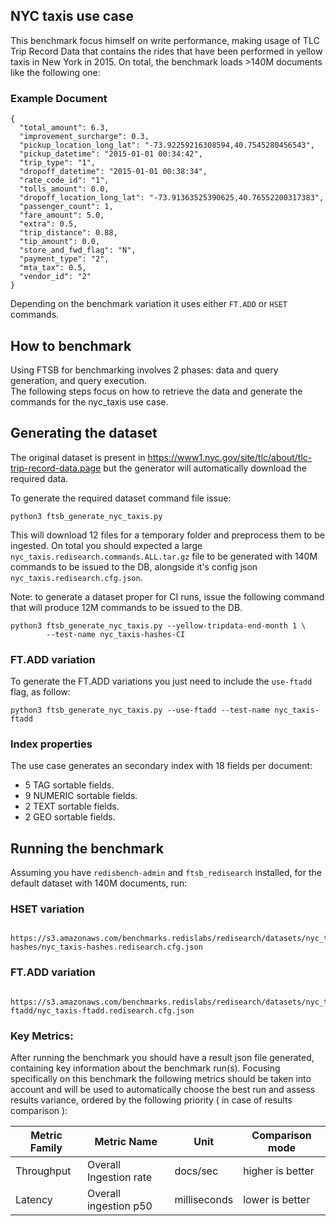 ## NYC taxis use case

This benchmark focus himself on write performance, making usage of TLC Trip Record Data that contains the rides that have been performed in yellow taxis in New York in 2015.
On total, the benchmark loads >140M documents like the following one:

### Example Document
```
{
  "total_amount": 6.3,
  "improvement_surcharge": 0.3,
  "pickup_location_long_lat": "-73.92259216308594,40.7545280456543",
  "pickup_datetime": "2015-01-01 00:34:42",
  "trip_type": "1",
  "dropoff_datetime": "2015-01-01 00:38:34",
  "rate_code_id": "1",
  "tolls_amount": 0.0,
  "dropoff_location_long_lat": "-73.91363525390625,40.76552200317383",
  "passenger_count": 1,
  "fare_amount": 5.0,
  "extra": 0.5,
  "trip_distance": 0.88,
  "tip_amount": 0.0,
  "store_and_fwd_flag": "N",
  "payment_type": "2",
  "mta_tax": 0.5,
  "vendor_id": "2"
}
```
Depending on the benchmark variation it uses either `FT.ADD` or `HSET` commands.

## How to benchmark

Using FTSB for benchmarking involves 2 phases: data and query generation, and query execution.  
The following steps focus on how to retrieve the data and generate the commands for the nyc_taxis use case. 

## Generating the dataset
The original dataset is present in https://www1.nyc.gov/site/tlc/about/tlc-trip-record-data.page but the generator will automatically download the required data.

To generate the required dataset command file issue:
```
python3 ftsb_generate_nyc_taxis.py 
```

This will download 12 files for a temporary folder and preprocess them to be ingested. On total you should expected a large `nyc_taxis.redisearch.commands.ALL.tar.gz` file to be generated with 140M commands to be issued to the DB, alongside it's config json `nyc_taxis.redisearch.cfg.json`.

Note: to generate a dataset proper for CI runs, issue the following command that will produce 12M commands to be issued to the DB.
```
python3 ftsb_generate_nyc_taxis.py --yellow-tripdata-end-month 1 \
        --test-name nyc_taxis-hashes-CI
```

### FT.ADD variation
To generate the FT.ADD variations you just need to include the `use-ftadd` flag, as follow: 
```
python3 ftsb_generate_nyc_taxis.py --use-ftadd --test-name nyc_taxis-ftadd
```

### Index properties
The use case generates an secondary index with 18 fields per document:
- 5 TAG sortable fields.
- 9 NUMERIC sortable fields.
- 2 TEXT sortable fields.
- 2 GEO sortable fields.


## Running the benchmark

Assuming you have `redisbench-admin` and `ftsb_redisearch` installed, for the default dataset with 140M documents, run:

### HSET variation
```
 https://s3.amazonaws.com/benchmarks.redislabs/redisearch/datasets/nyc_taxis-hashes/nyc_taxis-hashes.redisearch.cfg.json
```
### FT.ADD variation
```
 https://s3.amazonaws.com/benchmarks.redislabs/redisearch/datasets/nyc_taxis-ftadd/nyc_taxis-ftadd.redisearch.cfg.json
```

### Key Metrics:
After running the benchmark you should have a result json file generated, containing key information about the benchmark run(s).
Focusing specifically on this benchmark the following metrics should be taken into account and will be used to automatically choose the best run and assess results variance, ordered by the following priority ( in case of results comparison ):

| Metric Family | Metric Name            | Unit         | Comparison mode  |
|---------------|------------------------|--------------|------------------|
| Throughput    | Overall Ingestion rate | docs/sec     | higher is better |
| Latency       | Overall ingestion p50  | milliseconds | lower is better  |
